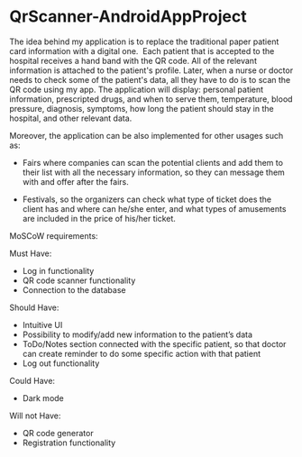 # QrScanner-AndroidAppProject
The idea behind my application is to replace the traditional paper patient card information with a digital one. 
Each patient that is accepted to the hospital receives a hand band with the QR code. All of the relevant information is attached to the patient's profile. Later, when a nurse or doctor needs to check some of the patient's data, all they have to do is to scan the QR code using my app. The application will display: personal patient information, prescripted drugs, and when to serve them, temperature, blood pressure, diagnosis,  symptoms, how long the patient should stay in the hospital, and other relevant data.

Moreover, the application can be also implemented for other usages such as: 

- Fairs where companies can scan the potential clients and add them to their list with all the necessary information, so they can message them with and offer after the fairs.

- Festivals, so the organizers can check what type of ticket does the client has and where can he/she enter, and what types of amusements are included in the price of his/her ticket.




MoSCoW requirements:

Must Have:
- Log in functionality
- QR code scanner functionality
- Connection to the database

Should Have:
- Intuitive UI
- Possibility to modify/add new information to the patient’s data
- ToDo/Notes section connected with the specific patient, so that doctor can create reminder to do some specific action with that patient
- Log out functionality

Could Have:
- Dark mode

Will not Have:
- QR code generator
- Registration functionality
